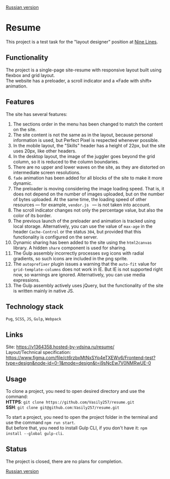 [Russian version](https://github.com/Vasily257/resume/blob/master/README-RU.md)

# Resume
This project is a test task for the "layout designer" position at [Nine Lines](https://ninelines.agency/en/).

## Functionality
The project is a single-page site-resume with responsive layout built using flexbox and grid layout.  
The website has a preloader, a scroll indicator and a «Fade with shift» animation.  

## Features
The site has several features:
1. The sections order in the menu has been changed to match the content on the site.
2. The site content is not the same as in the layout, because personal information is used, but Perfect Pixel is respected whenever possible.
3. In the mobile layout, the "Skills" header has a height of 22px, but the site uses 20px, like other headers.
4. In the desktop layout, the image of the juggler goes beyond the grid column, so it is reduced to the column boundaries.
5. There are no upper and lower waves on the site, as they are distorted on intermediate screen resolutions.
6. `fade` animation has been added for all blocks of the site to make it more dynamic.
7. The preloader is moving considering the image loading speed. That is, it does not depend on the number of images uploaded,
but on the number of bytes uploaded. At the same time, the loading speed of other resources — for example, `vendor.js ` — is not taken into account.
8. The scroll indicator changes not only the percentage value, but also the color of its border.
9. The previous launch of the preloader and animation is tracked using local storage. Alternatively, you can use
the value of `max-age` in the header `Cache-Control` or the status `304`, but provided that this functionality is configured on the server.
10. Dynamic sharing has been added to the site using the `html2canvas` library. A hidden `share` component is used for sharing.
11. The Gulp assembly incorrectly processes svg icons with radial gradients, so such icons are included in the png sprite.
12. The `autoprefixer` plugin issues a warning that the `auto-fit` value for `grid-template-columns` does not work in IE.
But IE is not supported right now, so warnings are ignored. Alternatively, you can use media expressions.
13. The Gulp assembly actively uses jQuery, but the functionality of the site is written mainly in native JS.

## Technology stack
`Pug`, `SCSS`, `JS`, `Gulp`, `Webpack`

## Links
Site: https://v1364358.hosted-by-vdsina.ru/resume/  
Layout/Technical specification: https://www.figma.com/file/ct6rzbxMtNxSYp4eTXEWv6/Frontend-test?type=design&node-id=0-1&mode=design&t=i9sNcEw7V0NMRwUE-0

## Usage
To clone a project, you need to open desired directory and use the command:  
**HTTPS**: `git clone https://github.com/Vasily257/resume.git`  
**SSH**: `git clone git@github.com:Vasily257/resume.git`  

To start a project, you need to open the project folder in the terminal and use the command `npm run start`.  
But before that, you need to install Gulp CLI, if you don't have it: `npm install --global gulp-cli`.

## Status
The project is closed, there are no plans for completion.

[Russian version](https://github.com/Vasily257/resume/blob/master/README-RU.md)
